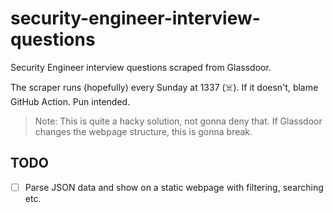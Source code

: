 # security-engineer-interview-questions
Security Engineer interview questions scraped from Glassdoor.

The scraper runs (hopefully) every Sunday at 1337 (:skull_and_crossbones:). If it doesn't, blame GitHub Action. Pun intended.

> Note: This is quite a hacky solution, not gonna deny that. If Glassdoor changes the webpage structure, this is gonna break.

## TODO
- [ ] Parse JSON data and show on a static webpage with filtering, searching etc.
